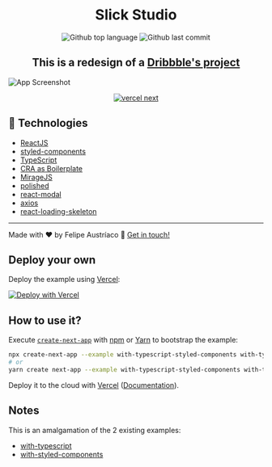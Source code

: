 <h1 align="center">Slick Studio</h1>

<p align="center">
  <img alt="Github top language" src="https://img.shields.io/github/languages/top/w1redl4in/dt-money" />
  <img alt="Github last commit" src="https://img.shields.io/github/last-commit/w1redl4in/dt-money" />
</p>

<h2 align="center">This is a redesign of a <a href="https://dribbble.com/shots/15374609-Admin-Panel-UI">Dribbble's project</a></h2>

![App Screenshot](https://cdn.discordapp.com/attachments/263762535763673089/826241488996270130/8I6PkEb0gjiAAAAAElFTkSuQmCC.png)

<p align="center">
  <a href="https://slick-studio-4fmbfszjc-w1redl4in.vercel.app/" target="_blank">
    <img alt="vercel next" src="https://res.cloudinary.com/practicaldev/image/fetch/s--DWovAEyS--/c_imagga_scale,f_auto,fl_progressive,h_420,q_auto,w_1000/https://dev-to-uploads.s3.amazonaws.com/i/lr4rm1p2pcezmxqs5dqk.png">
  </a>
</p>

## :rocket: Technologies

- [ReactJS](https://reactjs.org/)
- [styled-components](https://styled-components.com/)
- [TypeScript](https://www.typescriptlang.org/)
- [CRA as Boilerplate](https://create-react-app.dev/)
- [MirageJS](https://miragejs.com/)
- [polished](https://polished.js.org/)
- [react-modal](https://github.com/reactjs/react-modal)
- [axios](https://github.com/axios/axios)
- [react-loading-skeleton](https://www.npmjs.com/package/react-loading-skeleton)

---

Made with ♥ by Felipe Austríaco :wave: [Get in touch!](https://felipeaustriaco.dev/)

## Deploy your own

Deploy the example using [Vercel](https://vercel.com?utm_source=github&utm_medium=readme&utm_campaign=next-example):

[![Deploy with Vercel](https://vercel.com/button)](https://vercel.com/new/git/external?repository-url=https://github.com/vercel/next.js/tree/canary/examples/with-typescript-styled-components&project-name=with-typescript-styled-components&repository-name=with-typescript-styled-components)

## How to use it?

Execute [`create-next-app`](https://github.com/vercel/next.js/tree/canary/packages/create-next-app) with [npm](https://docs.npmjs.com/cli/init) or [Yarn](https://yarnpkg.com/lang/en/docs/cli/create/) to bootstrap the example:

```bash
npx create-next-app --example with-typescript-styled-components with-typescript-styled-components-app
# or
yarn create next-app --example with-typescript-styled-components with-typescript-styled-components-app
```

Deploy it to the cloud with [Vercel](https://vercel.com/new?utm_source=github&utm_medium=readme&utm_campaign=next-example) ([Documentation](https://nextjs.org/docs/deployment)).

## Notes

This is an amalgamation of the 2 existing examples:

- [with-typescript](https://github.com/vercel/next.js/tree/canary/examples/with-typescript)
- [with-styled-components](https://github.com/vercel/next.js/tree/canary/examples/with-styled-components)
